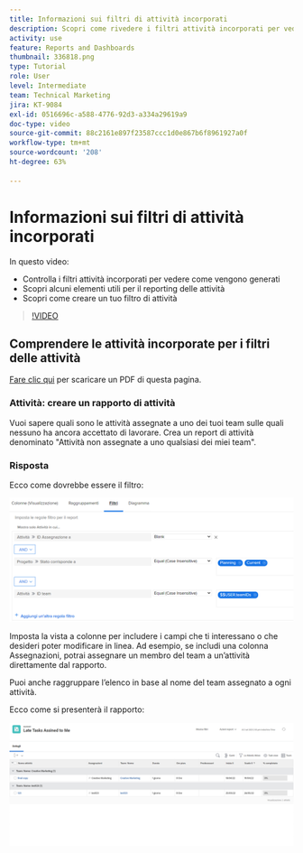 ```yaml
---
title: Informazioni sui filtri di attività incorporati
description: Scopri come rivedere i filtri attività incorporati per vedere come vengono generati e creare un filtro attività personalizzato in Workfront.
activity: use
feature: Reports and Dashboards
thumbnail: 336818.png
type: Tutorial
role: User
level: Intermediate
team: Technical Marketing
jira: KT-9084
exl-id: 0516696c-a588-4776-92d3-a334a29619a9
doc-type: video
source-git-commit: 88c2161e897f23587ccc1d0e867b6f8961927a0f
workflow-type: tm+mt
source-wordcount: '208'
ht-degree: 63%

---
```


# Informazioni sui filtri di attività incorporati

In questo video:

* Controlla i filtri attività incorporati per vedere come vengono generati
* Scopri alcuni elementi utili per il reporting delle attività
* Scopri come creare un tuo filtro di attività

>[!VIDEO](https://video.tv.adobe.com/v/336818/?quality=12&learn=on)

## Comprendere le attività incorporate per i filtri delle attività

[Fare clic qui](/help/assets/understand-built-in-task-filters-activities.pdf) per scaricare un PDF di questa pagina.

### Attività: creare un rapporto di attività

Vuoi sapere quali sono le attività assegnate a uno dei tuoi team sulle quali nessuno ha ancora accettato di lavorare. Crea un report di attività denominato &quot;Attività non assegnate a uno qualsiasi dei miei team&quot;.

### Risposta

Ecco come dovrebbe essere il filtro:

![Immagine della schermata per la creazione di un filtro di attività](assets/opening-built-in-task-filters-1.png)

Imposta la vista a colonne per includere i campi che ti interessano o che desideri poter modificare in linea. Ad esempio, se includi una colonna Assegnazioni, potrai assegnare un membro del team a un’attività direttamente dal rapporto.

Puoi anche raggruppare l’elenco in base al nome del team assegnato a ogni attività.

Ecco come si presenterà il rapporto:

![Immagine di un rapporto di attività](assets/opening-built-in-task-filters-2.png)
